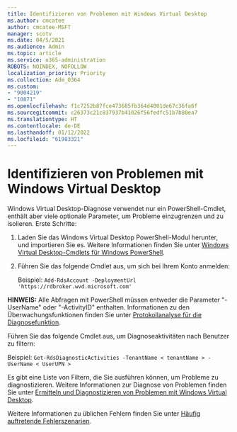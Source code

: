 ```yaml
---
title: Identifizieren von Problemen mit Windows Virtual Desktop
ms.author: cmcatee
author: cmcatee-MSFT
manager: scotv
ms.date: 04/5/2021
ms.audience: Admin
ms.topic: article
ms.service: o365-administration
ROBOTS: NOINDEX, NOFOLLOW
localization_priority: Priority
ms.collection: Adm_O364
ms.custom:
- "9004219"
- "10871"
ms.openlocfilehash: f1c7252b87fce473685fb364d4001de67c36fa6f
ms.sourcegitcommit: c26373c21c837937b41026f56fedfc51b7b80ea7
ms.translationtype: HT
ms.contentlocale: de-DE
ms.lasthandoff: 01/12/2022
ms.locfileid: "61983321"
---
```

# <a name="identify-windows-virtual-desktop-issues"></a>Identifizieren von Problemen mit Windows Virtual Desktop

Windows Virtual Desktop-Diagnose verwendet nur ein PowerShell-Cmdlet, enthält aber viele optionale Parameter, um Probleme einzugrenzen und zu isolieren. Erste Schritte: 

1. Laden Sie das Windows Virtual Desktop PowerShell-Modul herunter, und importieren Sie es. Weitere Informationen finden Sie unter [Windows Virtual Desktop-Cmdlets für Windows PowerShell](https://docs.microsoft.com/powershell/windows-virtual-desktop/overview).

1. Führen Sie das folgende Cmdlet aus, um sich bei Ihrem Konto anmelden:
    
    Beispiel: `Add-RdsAccount -DeploymentUrl 'https://rdbroker.wvd.microsoft.com'`

**HINWEIS:** Alle Abfragen mit PowerShell müssen entweder die Parameter "-UserName" oder "-ActivityID" enthalten. Informationen zu den Überwachungsfunktionen finden Sie unter [Protokollanalyse für die Diagnosefunktion](https://go.microsoft.com/fwlink/?linkid=2126847).

Führen Sie das folgende Cmdlet aus, um Diagnoseaktivitäten nach Benutzer zu filtern:

Beispiel: `Get-RdsDiagnosticActivities -TenantName < tenantName > -UserName < UserUPN >`

Es gibt eine Liste von Filtern, die Sie ausführen können, um Probleme zu diagnostizieren. Weitere Informationen zur Diagnose von Problemen finden Sie unter [Ermitteln und Diagnostizieren von Problemen mit Windows Virtual Desktop](https://docs.microsoft.com/azure/virtual-desktop/diagnostics-role-service#diagnose-issues-with-powershell).

Weitere Informationen zu üblichen Fehlern finden Sie unter [Häufig auftretende Fehlerszenarien](https://docs.microsoft.com/azure/virtual-desktop/diagnostics-role-service#common-error-scenarios).
